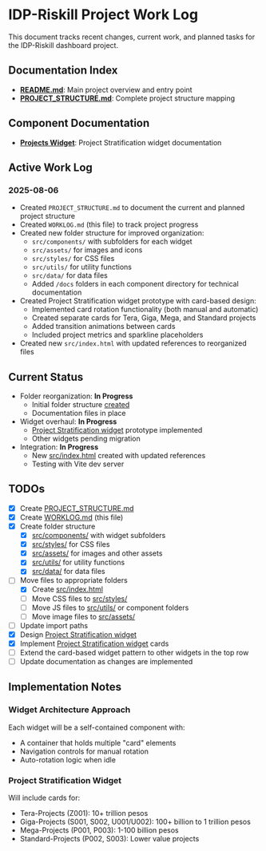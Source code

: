 # IDP-Riskill Project Work Log

This document tracks recent changes, current work, and planned tasks for the IDP-Riskill dashboard project.

## Documentation Index

- [**README.md**](./README.md): Main project overview and entry point
- [**PROJECT_STRUCTURE.md**](./PROJECT_STRUCTURE.md): Complete project structure mapping

## Component Documentation

- [**Projects Widget**](./src/components/projects/docs/README.md): Project Stratification widget documentation

## Active Work Log

### 2025-08-06

- Created `PROJECT_STRUCTURE.md` to document the current and planned project structure
- Created `WORKLOG.md` (this file) to track project progress
- Created new folder structure for improved organization:
  - `src/components/` with subfolders for each widget
  - `src/assets/` for images and icons
  - `src/styles/` for CSS files
  - `src/utils/` for utility functions
  - `src/data/` for data files
  - Added `/docs` folders in each component directory for technical documentation
- Created Project Stratification widget prototype with card-based design:
  - Implemented card rotation functionality (both manual and automatic)
  - Created separate cards for Tera, Giga, Mega, and Standard projects
  - Added transition animations between cards
  - Included project metrics and sparkline placeholders
- Created new `src/index.html` with updated references to reorganized files

## Current Status

- Folder reorganization: **In Progress**
  - Initial folder structure [created](./PROJECT_STRUCTURE.md#new-structure-in-progress)
  - Documentation files in place
- Widget overhaul: **In Progress**
  - [Project Stratification widget](./src/components/projects/docs/README.md) prototype implemented
  - Other widgets pending migration
- Integration: **In Progress**
  - New [src/index.html](./src/index.html) created with updated references
  - Testing with Vite dev server

## TODOs

- [x] Create [PROJECT_STRUCTURE.md](./PROJECT_STRUCTURE.md)
- [x] Create [WORKLOG.md](./WORKLOG.md) (this file)
- [x] Create folder structure
  - [x] [src/components/](./src/components/) with widget subfolders
  - [x] [src/styles/](./src/styles/) for CSS files
  - [x] [src/assets/](./src/assets/) for images and other assets
  - [x] [src/utils/](./src/utils/) for utility functions
  - [x] [src/data/](./src/data/) for data files
- [ ] Move files to appropriate folders
  - [x] Create [src/index.html](./src/index.html)
  - [ ] Move CSS files to [src/styles/](./src/styles/)
  - [ ] Move JS files to [src/utils/](./src/utils/) or component folders
  - [ ] Move image files to [src/assets/](./src/assets/)
- [ ] Update import paths
- [x] Design [Project Stratification widget](./src/components/projects/docs/README.md)
- [x] Implement [Project Stratification widget](./src/components/projects/projects-widget.js) cards
- [ ] Extend the card-based widget pattern to other widgets in the top row
- [ ] Update documentation as changes are implemented

## Implementation Notes

### Widget Architecture Approach

Each widget will be a self-contained component with:
- A container that holds multiple "card" elements
- Navigation controls for manual rotation
- Auto-rotation logic when idle

### Project Stratification Widget

Will include cards for:
- Tera-Projects (Z001): 10+ trillion pesos
- Giga-Projects (S001, S002, U001/U002): 100+ billion to 1 trillion pesos
- Mega-Projects (P001, P003): 1-100 billion pesos
- Standard-Projects (P002, S003): Lower value projects
